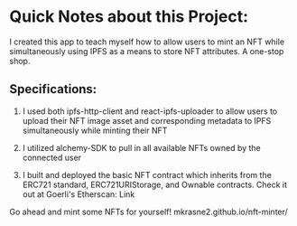 # Quick Notes about this Project:

I created this app to teach myself how to allow users to mint an NFT while simultaneously using IPFS as a means to store NFT attributes. A one-stop shop.

## Specifications:

1. I used both ipfs-http-client and react-ipfs-uploader to allow users to upload their NFT image asset and corresponding metadata to IPFS simultaneously while minting their NFT

2. I utilized alchemy-SDK to pull in all available NFTs owned by the connected user

3. I built and deployed the basic NFT contract which inherits from the ERC721 standard, ERC721URIStorage, and Ownable contracts. Check it out at Goerli's Etherscan: Link

Go ahead and mint some NFTs for yourself! mkrasne2.github.io/nft-minter/
